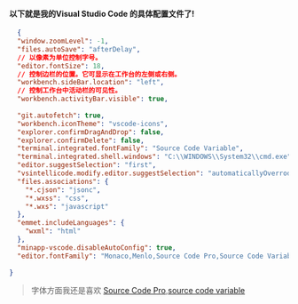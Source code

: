 #### 以下就是我的Visual Studio Code 的具体配置文件了!
```json
  {
  "window.zoomLevel": -1,
  "files.autoSave": "afterDelay",
  // 以像素为单位控制字号。
  "editor.fontSize": 18,
  // 控制边栏的位置。它可显示在工作台的左侧或右侧。
  "workbench.sideBar.location": "left",
  // 控制工作台中活动栏的可见性。
  "workbench.activityBar.visible": true,
  
  "git.autofetch": true,
  "workbench.iconTheme": "vscode-icons",
  "explorer.confirmDragAndDrop": false,
  "explorer.confirmDelete": false,
  "terminal.integrated.fontFamily": "Source Code Variable",
  "terminal.integrated.shell.windows": "C:\\WINDOWS\\System32\\cmd.exe",
  "editor.suggestSelection": "first",
  "vsintellicode.modify.editor.suggestSelection": "automaticallyOverrodeDefaultValue",
  "files.associations": {
    "*.cjson": "jsonc",
    "*.wxss": "css",
    "*.wxs": "javascript"
  },
  "emmet.includeLanguages": {
    "wxml": "html"
  },
  "minapp-vscode.disableAutoConfig": true,
  "editor.fontFamily": "Monaco,Menlo,Source Code Pro,Source Code Variable,Consolas, 'Courier New', monospace",
  
}
```
> 字体方面我还是喜欢 [Source Code Pro](https://github.com/adobe-fonts/source-code-pro),[source code variable](https://github.com/adobe-fonts/source-code-pro/releases)
